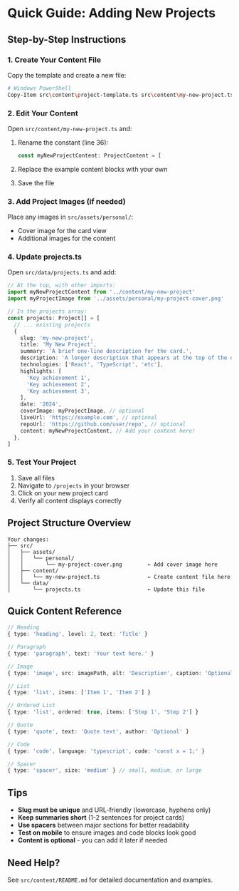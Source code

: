 # Quick Guide: Adding New Projects

## Step-by-Step Instructions

### 1. Create Your Content File

Copy the template and create a new file:

```bash
# Windows PowerShell
Copy-Item src\content\project-template.ts src\content\my-new-project.ts
```

### 2. Edit Your Content

Open `src/content/my-new-project.ts` and:

1. Rename the constant (line 36):
   ```typescript
   const myNewProjectContent: ProjectContent = [
   ```

2. Replace the example content blocks with your own

3. Save the file

### 3. Add Project Images (if needed)

Place any images in `src/assets/personal/`:
- Cover image for the card view
- Additional images for the content

### 4. Update projects.ts

Open `src/data/projects.ts` and add:

```typescript
// At the top, with other imports:
import myNewProjectContent from '../content/my-new-project'
import myProjectImage from '../assets/personal/my-project-cover.png'

// In the projects array:
const projects: Project[] = [
  // ... existing projects
  {
    slug: 'my-new-project',
    title: 'My New Project',
    summary: 'A brief one-line description for the card.',
    description: 'A longer description that appears at the top of the detail page.',
    technologies: ['React', 'TypeScript', 'etc'],
    highlights: [
      'Key achievement 1',
      'Key achievement 2',
      'Key achievement 3',
    ],
    date: '2024',
    coverImage: myProjectImage, // optional
    liveUrl: 'https://example.com', // optional
    repoUrl: 'https://github.com/user/repo', // optional
    content: myNewProjectContent, // Add your content here!
  },
]
```

### 5. Test Your Project

1. Save all files
2. Navigate to `/projects` in your browser
3. Click on your new project card
4. Verify all content displays correctly

## Project Structure Overview

```
Your changes:
├── src/
│   ├── assets/
│   │   └── personal/
│   │       └── my-project-cover.png        ← Add cover image here
│   ├── content/
│   │   └── my-new-project.ts               ← Create content file here
│   └── data/
│       └── projects.ts                     ← Update this file
```

## Quick Content Reference

```typescript
// Heading
{ type: 'heading', level: 2, text: 'Title' }

// Paragraph
{ type: 'paragraph', text: 'Your text here.' }

// Image
{ type: 'image', src: imagePath, alt: 'Description', caption: 'Optional' }

// List
{ type: 'list', items: ['Item 1', 'Item 2'] }

// Ordered List
{ type: 'list', ordered: true, items: ['Step 1', 'Step 2'] }

// Quote
{ type: 'quote', text: 'Quote text', author: 'Optional' }

// Code
{ type: 'code', language: 'typescript', code: 'const x = 1;' }

// Spacer
{ type: 'spacer', size: 'medium' } // small, medium, or large
```

## Tips

- **Slug must be unique** and URL-friendly (lowercase, hyphens only)
- **Keep summaries short** (1-2 sentences for project cards)
- **Use spacers** between major sections for better readability
- **Test on mobile** to ensure images and code blocks look good
- **Content is optional** - you can add it later if needed

## Need Help?

See `src/content/README.md` for detailed documentation and examples.
